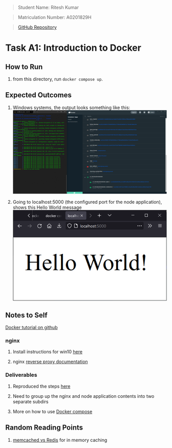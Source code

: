 >Student Name: Ritesh Kumar

>Matriculation Number: A0201829H

>[GitHub Repository](https://github.com/rtshkmr/CS3219_assignments/tree/main/taskA/A1_IntroductionToDocker)

# Task A1: Introduction to Docker

## How to Run 

1. from this directory, run `docker compose up`.


## Expected Outcomes

1. Windows systems, the output looks something like this: ![docker compose up outcome](./resources/docker_compose_up_outcome.png)

2. Going to localhost:5000 (the configured port for the node application), shows this Hello World message 
![hello world](./resources/node_server_helloWorld.png)


## Notes to Self 

[Docker tutorial on github](https://github.com/docker/labs/blob/master/beginner/chapters/setup.md)

### nginx

1. Install instructions for win10 [here](https://www.nginx.com/resources/wiki/start/topics/tutorials/install/#official-win32-binaries)

2. nginx [reverse proxy documentation](https://docs.nginx.com/nginx/admin-guide/web-server/reverse-proxy/)


### Deliverables

1. Reproduced the steps [here](https://ashwin9798.medium.com/nginx-with-docker-and-node-js-a-beginners-guide-434fe1216b6b)

2. Need to group up the nginx and node application contents into two separate subdirs

3. More on how to use [Docker compose](https://docs.docker.com/compose/)

## Random Reading Points

1. [memcached vs Redis](https://aws.amazon.com/elasticache/redis-vs-memcached/) for in memory caching

